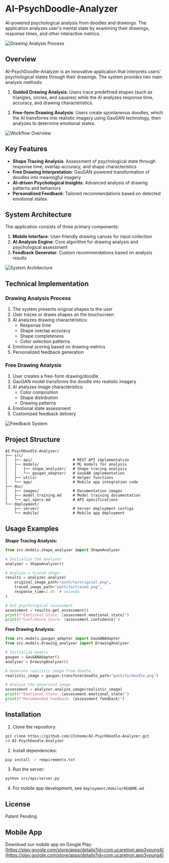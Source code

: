 # AI-PsychDoodle-Analyzer

AI-powered psychological analysis from doodles and drawings. The application analyzes user's mental state by examining their drawings, response times, and other interactive metrics.

![Drawing Analysis Process](doc/images/drawing_analysis.svg)

## Overview

AI-PsychDoodle-Analyzer is an innovative application that interprets users' psychological states through their drawings. The system provides two main analysis methods:

1. **Guided Drawing Analysis**: Users trace predefined shapes (such as triangles, circles, and squares) while the AI analyzes response time, accuracy, and drawing characteristics.

2. **Free-form Drawing Analysis**: Users create spontaneous doodles, which the AI transforms into realistic imagery using GauGAN technology, then analyzes to determine emotional states.

![Workflow Overview](doc/images/workflow_overview.svg)

## Key Features

- **Shape Tracing Analysis**: Assessment of psychological state through response time, overlap accuracy, and shape characteristics
- **Free Drawing Interpretation**: GauGAN-powered transformation of doodles into meaningful imagery
- **AI-driven Psychological Insights**: Advanced analysis of drawing patterns and behaviors
- **Personalized Feedback**: Tailored recommendations based on detected emotional states

## System Architecture

The application consists of three primary components:

1. **Mobile Interface**: User-friendly drawing canvas for input collection
2. **AI Analysis Engine**: Core algorithm for drawing analysis and psychological assessment 
3. **Feedback Generator**: Custom recommendations based on analysis results

![System Architecture](doc/images/system_architecture.svg)

## Technical Implementation

### Drawing Analysis Process
1. The system presents original shapes to the user
2. User traces or draws shapes on the touchscreen
3. AI analyzes drawing characteristics:
   - Response time
   - Shape overlap accuracy
   - Shape completeness
   - Color selection patterns
4. Emotional scoring based on drawing metrics
5. Personalized feedback generation

### Free Drawing Analysis
1. User creates a free-form drawing/doodle
2. GauGAN model transforms the doodle into realistic imagery
3. AI analyzes image characteristics:
   - Color composition
   - Shape distribution
   - Drawing patterns
4. Emotional state assessment
5. Customized feedback delivery

![Feedback System](doc/images/feedback_system.svg)

## Project Structure

```
AI-PsychDoodle-Analyzer/
├── src/
│   ├── api/                  # REST API implementation
│   ├── models/               # ML models for analysis
│   │   ├── shape_analyzer/   # Shape tracing analysis
│   │   └── gaugan_adapter/   # GauGAN implementation
│   ├── utils/                # Helper functions
│   └── app/                  # Mobile app integration code
├── doc/
│   ├── images/               # Documentation images
│   ├── model_training.md     # Model training documentation
│   └── api_specs.md          # API specifications
└── deployment/
    ├── server/               # Server deployment configs
    └── mobile/               # Mobile app deployment
```

## Usage Examples

**Shape Tracing Analysis:**
```python
from src.models.shape_analyzer import ShapeAnalyzer

# Initialize the analyzer
analyzer = ShapeAnalyzer()

# Analyze a traced shape
results = analyzer.analyze(
    original_image_path="path/to/original.png",
    traced_image_path="path/to/traced.png",
    response_time=2.45  # seconds
)

# Get psychological assessment
assessment = results.get_assessment()
print(f"Emotional State: {assessment.emotional_state}")
print(f"Confidence Score: {assessment.confidence}")
```

**Free Drawing Analysis:**
```python
from src.models.gaugan_adapter import GauGANAdapter
from src.models.drawing_analyzer import DrawingAnalyzer

# Initialize models
gaugan = GauGANAdapter()
analyzer = DrawingAnalyzer()

# Generate realistic image from doodle
realistic_image = gaugan.transform(doodle_path="path/to/doodle.png")

# Analyze the generated image
assessment = analyzer.analyze_image(realistic_image)
print(f"Emotional State: {assessment.emotional_state}")
print(f"Recommended Feedback: {assessment.feedback}")
```

## Installation

1. Clone the repository:
```bash
git clone https://github.com/JJshome/AI-PsychDoodle-Analyzer.git
cd AI-PsychDoodle-Analyzer
```

2. Install dependencies:
```bash
pip install -r requirements.txt
```

3. Run the server:
```bash
python src/api/server.py
```

4. For mobile app development, see `deployment/mobile/README.md`

## License

Patent Pending

## Mobile App

Download our mobile app on Google Play:
[https://play.google.com/store/apps/details?id=com.ucaretron.app3young4](https://play.google.com/store/apps/details?id=com.ucaretron.app3young4)
